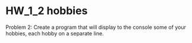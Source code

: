 # HW_1_2 hobbies
Problem 2: Create a program that will display to the console some of your hobbies, each hobby on a separate line. 
